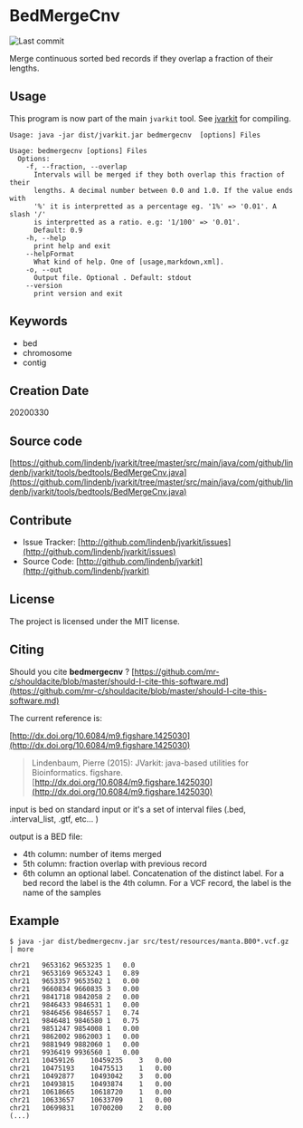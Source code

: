 # BedMergeCnv

![Last commit](https://img.shields.io/github/last-commit/lindenb/jvarkit.png)

Merge continuous sorted bed records if they overlap a fraction of their lengths.


## Usage


This program is now part of the main `jvarkit` tool. See [jvarkit](JvarkitCentral.md) for compiling.


```
Usage: java -jar dist/jvarkit.jar bedmergecnv  [options] Files

Usage: bedmergecnv [options] Files
  Options:
    -f, --fraction, --overlap
      Intervals will be merged if they both overlap this fraction of their 
      lengths. A decimal number between 0.0 and 1.0. If the value ends with 
      '%' it is interpretted as a percentage eg. '1%' => '0.01'. A slash '/' 
      is interpretted as a ratio. e.g: '1/100' => '0.01'.
      Default: 0.9
    -h, --help
      print help and exit
    --helpFormat
      What kind of help. One of [usage,markdown,xml].
    -o, --out
      Output file. Optional . Default: stdout
    --version
      print version and exit

```


## Keywords

 * bed
 * chromosome
 * contig



## Creation Date

20200330

## Source code 

[https://github.com/lindenb/jvarkit/tree/master/src/main/java/com/github/lindenb/jvarkit/tools/bedtools/BedMergeCnv.java](https://github.com/lindenb/jvarkit/tree/master/src/main/java/com/github/lindenb/jvarkit/tools/bedtools/BedMergeCnv.java)


## Contribute

- Issue Tracker: [http://github.com/lindenb/jvarkit/issues](http://github.com/lindenb/jvarkit/issues)
- Source Code: [http://github.com/lindenb/jvarkit](http://github.com/lindenb/jvarkit)

## License

The project is licensed under the MIT license.

## Citing

Should you cite **bedmergecnv** ? [https://github.com/mr-c/shouldacite/blob/master/should-I-cite-this-software.md](https://github.com/mr-c/shouldacite/blob/master/should-I-cite-this-software.md)

The current reference is:

[http://dx.doi.org/10.6084/m9.figshare.1425030](http://dx.doi.org/10.6084/m9.figshare.1425030)

> Lindenbaum, Pierre (2015): JVarkit: java-based utilities for Bioinformatics. figshare.
> [http://dx.doi.org/10.6084/m9.figshare.1425030](http://dx.doi.org/10.6084/m9.figshare.1425030)


input is bed on standard input or it's a set of interval files (.bed, .interval_list, .gtf, etc... )

output is a BED file:

* 4th column: number of items merged
* 5th column: fraction overlap with previous record
* 6th column an optional label. Concatenation of the distinct label. For a bed record the label is the 4th column. For a VCF record, the label is the name of the samples

## Example

```
$ java -jar dist/bedmergecnv.jar src/test/resources/manta.B00*.vcf.gz | more

chr21	9653162	9653235	1	0.0
chr21	9653169	9653243	1	0.89
chr21	9653357	9653502	1	0.00
chr21	9660834	9660835	3	0.00
chr21	9841718	9842058	2	0.00
chr21	9846433	9846531	1	0.00
chr21	9846456	9846557	1	0.74
chr21	9846481	9846580	1	0.75
chr21	9851247	9854008	1	0.00
chr21	9862002	9862003	1	0.00
chr21	9881949	9882060	1	0.00
chr21	9936419	9936560	1	0.00
chr21	10459126	10459235	3	0.00
chr21	10475193	10475513	1	0.00
chr21	10492877	10493042	3	0.00
chr21	10493815	10493874	1	0.00
chr21	10618665	10618720	1	0.00
chr21	10633657	10633709	1	0.00
chr21	10699831	10700200	2	0.00
(...)
```



